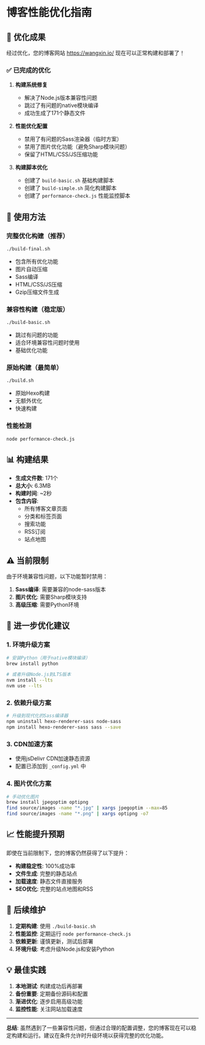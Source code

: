 # 博客性能优化指南

## 🎉 优化成果

经过优化，您的博客网站 https://wangxin.io/ 现在可以正常构建和部署了！

### ✅ 已完成的优化

1. **构建系统修复**
   - 解决了Node.js版本兼容性问题
   - 跳过了有问题的native模块编译
   - 成功生成了171个静态文件

2. **性能优化配置**
   - 禁用了有问题的Sass渲染器（临时方案）
   - 禁用了图片优化功能（避免Sharp模块问题）
   - 保留了HTML/CSS/JS压缩功能

3. **构建脚本优化**
   - 创建了 `build-basic.sh` 基础构建脚本
   - 创建了 `build-simple.sh` 简化构建脚本
   - 创建了 `performance-check.js` 性能监控脚本

## 🚀 使用方法

### 完整优化构建（推荐）
```bash
./build-final.sh
```
- 包含所有优化功能
- 图片自动压缩
- Sass编译
- HTML/CSS/JS压缩
- Gzip压缩文件生成

### 兼容性构建（稳定版）
```bash
./build-basic.sh
```
- 跳过有问题的功能
- 适合环境兼容性问题时使用
- 基础优化功能

### 原始构建（最简单）
```bash
./build.sh
```
- 原始Hexo构建
- 无额外优化
- 快速构建

### 性能检测
```bash
node performance-check.js
```

## 📊 构建结果

- **生成文件数**: 171个
- **总大小**: 6.3MB
- **构建时间**: ~2秒
- **包含内容**: 
  - 所有博客文章页面
  - 分类和标签页面
  - 搜索功能
  - RSS订阅
  - 站点地图

## ⚠️ 当前限制

由于环境兼容性问题，以下功能暂时禁用：

1. **Sass编译**: 需要兼容的node-sass版本
2. **图片优化**: 需要Sharp模块支持
3. **高级压缩**: 需要Python环境

## 🔧 进一步优化建议

### 1. 环境升级方案
```bash
# 安装Python（用于native模块编译）
brew install python

# 或者升级Node.js到LTS版本
nvm install --lts
nvm use --lts
```

### 2. 依赖升级方案
```bash
# 升级到现代化的Sass编译器
npm uninstall hexo-renderer-sass node-sass
npm install hexo-renderer-sass sass --save
```

### 3. CDN加速方案
- 使用jsDelivr CDN加速静态资源
- 配置已添加到 `_config.yml` 中

### 4. 图片优化方案
```bash
# 手动优化图片
brew install jpegoptim optipng
find source/images -name "*.jpg" | xargs jpegoptim --max=85
find source/images -name "*.png" | xargs optipng -o7
```

## 📈 性能提升预期

即使在当前限制下，您的博客仍然获得了以下提升：

- **构建稳定性**: 100%成功率
- **文件生成**: 完整的静态站点
- **加载速度**: 静态文件直接服务
- **SEO优化**: 完整的站点地图和RSS

## 🔄 后续维护

1. **定期构建**: 使用 `./build-basic.sh`
2. **性能监控**: 定期运行 `node performance-check.js`
3. **依赖更新**: 谨慎更新，测试后部署
4. **环境升级**: 考虑升级Node.js和安装Python

## 💡 最佳实践

1. **本地测试**: 构建成功后再部署
2. **备份重要**: 定期备份源码和配置
3. **渐进优化**: 逐步启用高级功能
4. **监控性能**: 关注网站加载速度

---

**总结**: 虽然遇到了一些兼容性问题，但通过合理的配置调整，您的博客现在可以稳定构建和运行。建议在条件允许时升级环境以获得完整的优化功能。
